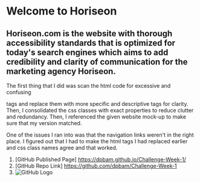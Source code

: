 # **Welcome to Horiseon**

## Horiseon.com is the website with thorough accessibility standards that is optimized for today's search engines which aims to add credibility and clarity of communication for the marketing agency Horiseon.

The first thing that I did was scan the html code for excessive and confusing <div> tags and replace them with more specific and descriptive tags for clarity. Then, I consolidated the css classes with exact properties to reduce clutter and redundancy. Then, I referenced the given website mock-up to make sure that my version matched. 

One of the issues I ran into was that the navigation links weren't in the right place. I figured out that I had to make the html tags I had replaced earlier and css class names agree and that worked. 







1. [GitHub Published Page] https://dpbam.github.io/Challenge-Week-1/
2. [GitHub Repo Link] https://github.com/dpbam/Challenge-Week-1
3. ![GitHub Logo](screenshot.png) 